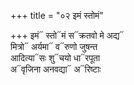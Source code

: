 +++
title = "०२ इमं स्तोमं"

+++
इमं᳓ स्तो᳓मं स᳓क्रतवो मे अद्य᳓  
मित्रो᳓ अर्यमा᳓ व᳓रुणो जुषन्त  
आदित्या᳓सः शु᳓चयो धा᳓रपूता  
अ᳓वृजिना अनवद्या᳓ अ᳓रिष्टाः